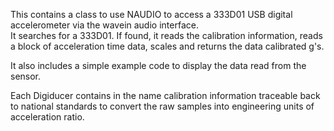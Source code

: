 This contains a class to use NAUDIO to access a 333D01 USB digital accelerometer via the wavein audio interface.  
It searches for a 333D01.  If found, it reads the calibration information, reads a block of acceleration time data, 
scales and returns the data calibrated g's.

It also includes a simple example code to display the data read from the sensor.

Each Digiducer contains in the name calibration information traceable back to national standards to convert the raw samples into 
engineering units of acceleration ratio.
